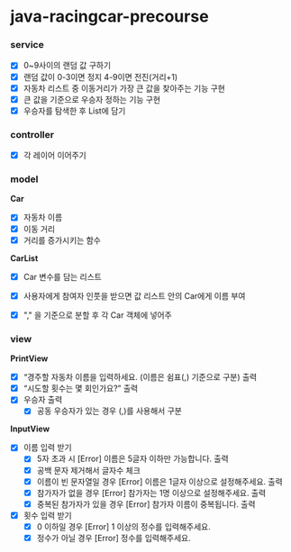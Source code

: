# java-racingcar-precourse

### service

- [x]  0~9사이의 랜덤 값 구하기
- [x]  랜덤 값이 0-3이면 정지 4-9이면 전진(거리+1)
- [x]  자동차 리스트 중 이동거리가 가장 큰 값을 찾아주는 기능 구현
- [x]  큰 값을 기준으로 우승자 정하는 기능 구현
  - [x]  우승자를 탐색한 후 List에 담기     

### controller

- [x]  각 레이어 이어주기

### model

**Car**

- [x]  자동차 이름
- [x]  이동 거리
- [x]  거리를 증가시키는 함수

**CarList**
- [x]  Car 변수를 담는 리스트
- [x]  사용자에게 참여자 인풋을 받으면 값 리스트 안의 Car에게 이름 부여
  - [x]  "," 을 기준으로 분할 후 각 Car 객체에 넣어주
      

### view

**PrintView**

- [x]  “경주할 자동차 이름을 입력하세요. (이름은 쉼표(,) 기준으로 구분) 출력
- [x]  “시도할 횟수는 몇 회인가요?” 출력
- [x]  우승자 출력
    - [x]  공동 우승자가 있는 경우 (,)를 사용해서 구분

**InputView**

- [x]  이름 입력 받기
    - [x]  5자 초과 시 [Error] 이름은 5글자 이하만 가능합니다. 출력
      - [x] 공백 문자 제거해서 글자수 체크
    - [x]  이름이 빈 문자열일 경우 [Error] 이름은 1글자 이상으로 설정해주세요. 출력
    - [x]  참가자가 없을 경우 [Error] 참가자는 1명 이상으로 설정해주세요. 출력
    - [x]  중복된 참가자가 있을 경우 [Error] 참가자 이름이 중복됩니다. 출력
- [x]  횟수 입력 받기
    - [x]  0 이하일 경우 [Error] 1 이상의 정수를 입력해주세요.
    - [x]  정수가 아닐 경우 [Error] 정수를 입력해주세요.
